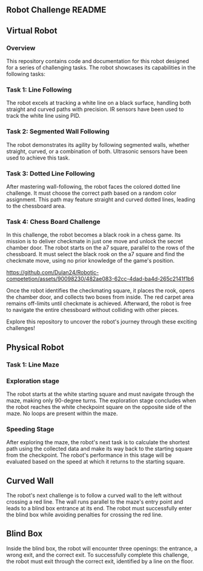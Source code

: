 ## Robot Challenge README

## Virtual Robot

### Overview

This repository contains code and documentation for this robot designed for a series of challenging tasks. The robot showcases its capabilities in the following tasks:

### Task 1: Line Following

The robot excels at tracking a white line on a black surface, handling both straight and curved paths with precision. IR sensors have been used to track the white line using PID.


### Task 2: Segmented Wall Following

The robot demonstrates its agility by following segmented walls, whether straight, curved, or a combination of both. Ultrasonic sensors have been used to achieve this task.


### Task 3: Dotted Line Following

After mastering wall-following, the robot faces the colored dotted line challenge. It must choose the correct path based on a random color assignment. This path may feature straight and curved dotted lines, leading to the chessboard area.


### Task 4: Chess Board Challenge

In this challenge, the robot becomes a black rook in a chess game. Its mission is to deliver checkmate in just one move and unlock the secret chamber door. The robot starts on the a7 square, parallel to the rows of the chessboard. It must select the black rook on the a7 square and find the checkmate move, using no prior knowledge of the game's position.



https://github.com/Dulan24/Robotic-competetion/assets/90098230/482ae083-62cc-4dad-ba4d-265c2141f1b6




Once the robot identifies the checkmating square, it places the rook, opens the chamber door, and collects two boxes from inside. The red carpet area remains off-limits until checkmate is achieved. Afterward, the robot is free to navigate the entire chessboard without colliding with other pieces.

Explore this repository to uncover the robot's journey through these exciting challenges!

## Physical Robot

### Task 1: Line Maze

### Exploration stage

The robot starts at the white starting square and must navigate through the maze, making only 90-degree turns. The exploration stage concludes when the robot reaches the white checkpoint square on the opposite side of the maze. No loops are present within the maze.

### Speeding Stage

After exploring the maze, the robot's next task is to calculate the shortest path using the collected data and make its way back to the starting square from the checkpoint. The robot's performance in this stage will be evaluated based on the speed at which it returns to the starting square.

## Curved Wall

The robot's next challenge is to follow a curved wall to the left without crossing a red line. The wall runs parallel to the maze's entry point and leads to a blind box entrance at its end. The robot must successfully enter the blind box while avoiding penalties for crossing the red line.

## Blind Box

Inside the blind box, the robot will encounter three openings: the entrance, a wrong exit, and the correct exit. To successfully complete this challenge, the robot must exit through the correct exit, identified by a line on the floor.
